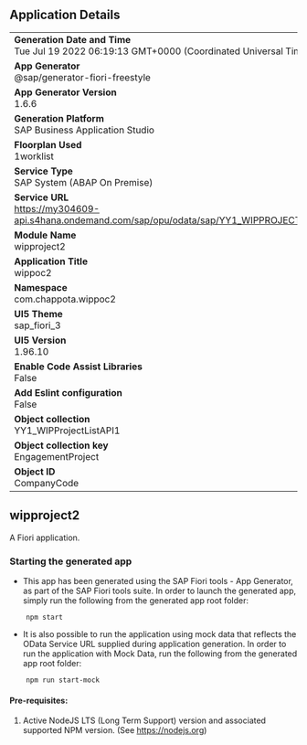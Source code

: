## Application Details
|               |
| ------------- |
|**Generation Date and Time**<br>Tue Jul 19 2022 06:19:13 GMT+0000 (Coordinated Universal Time)|
|**App Generator**<br>@sap/generator-fiori-freestyle|
|**App Generator Version**<br>1.6.6|
|**Generation Platform**<br>SAP Business Application Studio|
|**Floorplan Used**<br>1worklist|
|**Service Type**<br>SAP System (ABAP On Premise)|
|**Service URL**<br>https://my304609-api.s4hana.ondemand.com/sap/opu/odata/sap/YY1_WIPPROJECTLISTAPI1_CDS/
|**Module Name**<br>wipproject2|
|**Application Title**<br>wippoc2|
|**Namespace**<br>com.chappota.wippoc2|
|**UI5 Theme**<br>sap_fiori_3|
|**UI5 Version**<br>1.96.10|
|**Enable Code Assist Libraries**<br>False|
|**Add Eslint configuration**<br>False|
|**Object collection**<br>YY1_WIPProjectListAPI1|
|**Object collection key**<br>EngagementProject|
|**Object ID**<br>CompanyCode|

## wipproject2

A Fiori application.

### Starting the generated app

-   This app has been generated using the SAP Fiori tools - App Generator, as part of the SAP Fiori tools suite.  In order to launch the generated app, simply run the following from the generated app root folder:

```
    npm start
```

- It is also possible to run the application using mock data that reflects the OData Service URL supplied during application generation.  In order to run the application with Mock Data, run the following from the generated app root folder:

```
    npm run start-mock
```

#### Pre-requisites:

1. Active NodeJS LTS (Long Term Support) version and associated supported NPM version.  (See https://nodejs.org)


